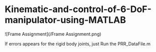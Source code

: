 # Kinematic-and-control-of-6-DoF-manipulator-using-MATLAB

![Frame Assignment](/Frame Assignment.png)

If errors appears for the rigid body joints, just Run the PRR_DataFile.m
